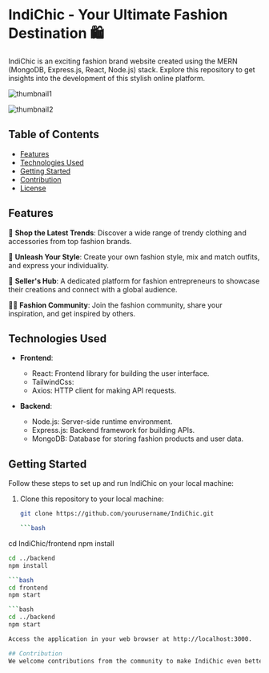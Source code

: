 # IndiChic - Your Ultimate Fashion Destination 🛍️

IndiChic is an exciting fashion brand website created using the MERN (MongoDB, Express.js, React, Node.js) stack. Explore this repository to get insights into the development of this stylish online platform.



![thumbnail1](https://github.com/remixalpha/indichic/assets/98940581/da9f321f-5f7b-4271-8ef1-97bfdbf3ce92)


![thumbnail2](https://github.com/remixalpha/indichic/assets/98940581/85c4547c-f9e1-4f96-98cf-c5dfacf17cf6)



## Table of Contents

- [Features](#features)
- [Technologies Used](#technologies-used)
- [Getting Started](#getting-started)
- [Contribution](#contribution)
- [License](#license)

## Features

👗 **Shop the Latest Trends**: Discover a wide range of trendy clothing and accessories from top fashion brands.

🌟 **Unleash Your Style**: Create your own fashion style, mix and match outfits, and express your individuality.

💼 **Seller's Hub**: A dedicated platform for fashion entrepreneurs to showcase their creations and connect with a global audience.

👩‍🎤 **Fashion Community**: Join the fashion community, share your inspiration, and get inspired by others.

## Technologies Used

- **Frontend**:
  - React: Frontend library for building the user interface.
  - TailwindCss: 
  - Axios: HTTP client for making API requests.


- **Backend**:
  - Node.js: Server-side runtime environment.
  - Express.js: Backend framework for building APIs.
  - MongoDB: Database for storing fashion products and user data.






## Getting Started

Follow these steps to set up and run IndiChic on your local machine:

1. Clone this repository to your local machine:

   ```bash
   git clone https://github.com/yourusername/IndiChic.git

   ```bash
cd IndiChic/frontend
npm install

   ```bash
cd ../backend
npm install

   ```bash
cd frontend
npm start

   ```bash
cd ../backend
npm start

Access the application in your web browser at http://localhost:3000.

## Contribution
We welcome contributions from the community to make IndiChic even better. If you'd like to contribute, please follow our Contributing Guidelines.


